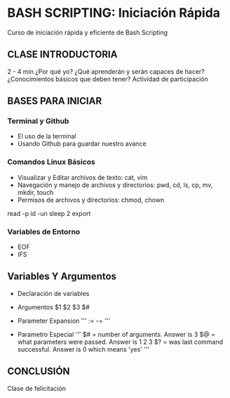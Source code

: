 # BASH SCRIPTING: Iniciación Rápida
Curso de iniciación rápida y eficiente de Bash Scripting 

## CLASE INTRODUCTORIA
2 - 4 min
¿Por qué yo?
¿Qué aprenderán y serán capaces de hacer?
¿Conocimientos básicos que deben tener?
Actividad de participación

## BASES PARA INICIAR

### Terminal y Github
- El uso de la terminal
- Usando Github para guardar nuestro avance

### Comandos Linux Básicos
- Visualizar y Editar archivos de texto: cat, vim
- Navegación y manejo de archivos y directorios: pwd, cd, ls, cp, mv, mkdir, touch 
- Permisos de archivos y directorios: chmod, chown

read -p
id -un
sleep 2
export

### Variables de Entorno
- EOF
- IFS

## Variables Y Argumentos
- Declaración de variables
- Argumentos $1 $2 $3 $#
- Parameter Expansion
'''
:=
-=
'''

- Parametro Especial
'''
$# = number of arguments. Answer is 3
$@ = what parameters were passed. Answer is 1 2 3
$? = was last command successful. Answer is 0 which means 'yes'
'''


## CONCLUSIÓN
Clase de felicitación



